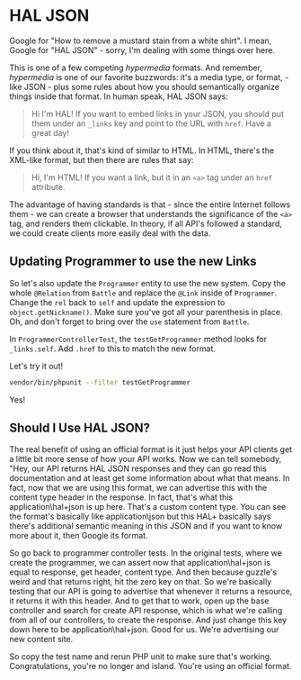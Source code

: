 # HAL JSON

Google for "How to remove a mustard stain from a white shirt". I mean, Google for
"HAL JSON" - sorry, I'm dealing with some things over here.

This is one of a few competing *hypermedia* formats. And remember, *hypermedia* is
one of our favorite buzzwords: it's a media type, or format, - like JSON - plus some
rules about how you should semantically organize things inside that format. In human
speak, HAL JSON says:

> Hi I'm HAL! If you want to embed links in your JSON, you should put them under
> an `_links` key and point to the URL with `href`. Have a great day!

If you think about it, that's kind of similar to HTML. In HTML, there's the XML-like
format, but then there are rules that say:

> Hi, I'm HTML! If you want a link, but it in an `<a>` tag under an `href` attribute.

The advantage of having standards is that - since the entire Internet follows them -
we can create a browser that understands the significance of the `<a>` tag, and
renders them clickable. In theory, if all API's followed a standard, we could create
clients more easily deal with the data.

## Updating Programmer to use the new Links

So let's also update the `Programmer` entity to use the new system. Copy the whole
`@Relation` from `Battle` and replace the `@Link` inside of `Programmer`. Change
the `rel` back to `self` and update the expression to `object.getNickname()`. Make
sure you've got all your parenthesis in place. Oh, and don't forget to bring over
the `use` statement from `Battle`.

In `ProgrammerControllerTest`, the `testGetProgrammer` method looks for `_links.self`.
Add `.href` to this to match the new format.

Let's try it out!

```bash
vendor/bin/phpunit --filter testGetProgrammer
```

Yes!

## Should I Use HAL JSON?

The real benefit of using an official format is it just helps your API clients
get a little bit more sense of how your API works. Now we can tell somebody,
"Hey, our API returns HAL JSON responses and they can go read this
documentation and at least get some information about what that means. In fact,
now that we are using this format, we can advertise this with the content type
header in the response. In fact, that's what this application\hal+json is up
here. That's a custom content type. You can see the format's basically like
application\json but this HAL+ basically says there's additional semantic
meaning in this JSON and if you want to know more about it, then Google its
format.

So go back to programmer controller tests. In the original tests, where we
create the programmer, we can assert now that application\hal+json is equal to
response, get header, content type. And then because guzzle's weird and that
returns right, hit the zero key on that. So we're basically testing that our
API is going to advertise that whenever it returns a resource, it returns it
with this header. And to get that to work, open up the base controller and
search for create API response, which is what we're calling from all of our
controllers, to create the response. And just change this key down here to be
application\hal+json. Good for us. We're advertising our new content site.

So copy the test name and rerun PHP unit to make sure that's working.
Congratulations, you're no longer and island. You're using an official format.
